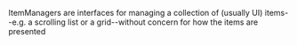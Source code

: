 ItemManagers are interfaces for managing a collection of (usually UI) items--e.g. a scrolling list or a grid--without concern for how the items are presented
